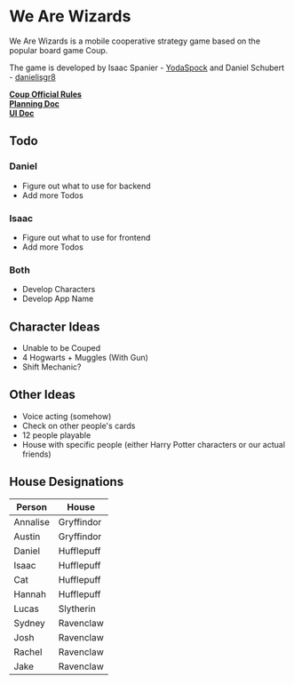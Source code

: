 # We Are Wizards

We Are Wizards is a mobile cooperative strategy game based on the popular board game Coup. 

The game is developed by Isaac Spanier - [YodaSpock](https://github.com/YodaSpock) and Daniel Schubert - [danielisgr8](https://github.com/danielisgr8) 

**[Coup Official Rules](https://www.ultraboardgames.com/coup/game-rules.php)**  
**[Planning Doc](https://docs.google.com/document/d/1bZ2ua3aZfH1UYu52QdHq1V4e5PhdcHRr_2CFRyKV3bo/edit)**  
**[UI Doc](https://lucid.app/lucidchart/33acfc78-3f3c-42ea-84fb-ff2a01d33ba2/edit?beaconFlowId=46BBFA69DEE97BC8)**

## Todo

### Daniel 

* Figure out what to use for backend
* Add more Todos

### Isaac

* Figure out what to use for frontend
* Add more Todos

### Both

* Develop Characters
* Develop App Name

## Character Ideas

* Unable to be Couped
* 4 Hogwarts + Muggles (With Gun)
* Shift Mechanic? 


## Other Ideas
* Voice acting (somehow)
* Check on other people's cards
* 12 people playable
* House with specific people (either Harry Potter characters or our actual friends)

## House Designations
| Person   | House      |
|----------|------------|
| Annalise | Gryffindor |
| Austin   | Gryffindor |
| Daniel   | Hufflepuff |
| Isaac    | Hufflepuff |
| Cat      | Hufflepuff |
| Hannah   | Hufflepuff |
| Lucas    | Slytherin  |
| Sydney   | Ravenclaw  |
| Josh     | Ravenclaw  |
| Rachel   | Ravenclaw  |
| Jake     | Ravenclaw  |
